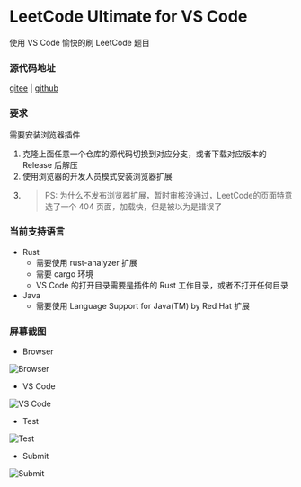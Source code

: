 # LeetCode Ultimate for VS Code

使用 VS Code 愉快的刷 LeetCode 题目

### 源代码地址

[gitee](https://gitee.com/wen131/leet-code-ultimate.git)
|
[github](https://github.com/twtangwentw/LeetCodeUltimate.git)

### 要求

需要安装浏览器插件
1. 克隆上面任意一个仓库的源代码切换到对应分支，或者下载对应版本的 Release 后解压
2. 使用浏览器的开发人员模式安装浏览器扩展
3. > PS: 为什么不发布浏览器扩展，暂时审核没通过，LeetCode的页面特意选了一个 404 页面，加载快，但是被以为是错误了

### 当前支持语言

- Rust
    - 需要使用 rust-analyzer 扩展
    - 需要 cargo 环境
    - VS Code 的打开目录需要是插件的 Rust 工作目录，或者不打开任何目录
- Java
    - 需要使用 Language Support for Java(TM) by Red Hat 扩展

### 屏幕截图

- Browser

![Browser](https://gitee.com/wen131/leet-code-ultimate/raw/master/screenshots/Browser.png)

- VS Code

![VS Code](https://gitee.com/wen131/leet-code-ultimate/raw/master/screenshots/VSCode.png)

- Test

![Test](https://gitee.com/wen131/leet-code-ultimate/raw/master/screenshots/Test.png)

- Submit

![Submit](https://gitee.com/wen131/leet-code-ultimate/raw/master/screenshots/Submit.png)
